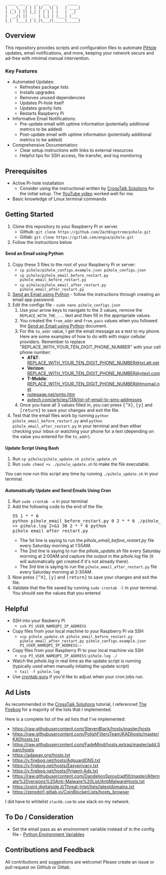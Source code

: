 ```
 ____ ___ _   _  ___  _     _____
|  _ \_ _| | | |/ _ \| |   | ____|
| |_) | || |_| | | | | |   |  _|
|  __/| ||  _  | |_| | |___| |___
|_|  |___|_| |_|\___/|_____|_____|
```

## Overview

This repository provides scripts and configuration files to automate [PiHole](https://docs.pi-hole.net/) updates, email notifications, and more, keeping your network secure and ad-free with minimal manual intervention.

### Key Features

- Automated Updates:
   - Refreshes package lists
   - Installs upgrades
   - Removes unused dependencies
   - Updates Pi-hole itself
   - Updates gravity lists
   - Restarts Raspberry Pi
- Informative Email Notifications:
   - Pre-update email with uptime information (potentially additional metrics to be added)
   - Post-update email with uptime information (potentially additional metrics to be added)
- Comprehensive Documentation:
   - Clear setup instructions with links to external resources
   - Helpful tips for SSH access, file transfer, and log monitoring

## Prerequisites

- Active Pi-hole installation
   - Consider using the instructional written by [CrossTalk Solutions](https://www.crosstalksolutions.com/the-worlds-greatest-pi-hole-and-unbound-tutorial-2023/) for the initial setup. The [YouTube video](https://youtu.be/cE21YjuaB6o) worked well for me.
- Basic knowledge of Linux terminal commands

## Getting Started

1. Clone this repository to your Raspberry Pi or server.
   - Github: `git clone https://github.com/ZachEngstrom/pihole.git`
   - Gitlab: `git clone https://gitlab.com/engza/pihole.git`
1. Follow the instructions below

#### Send an Email using Python

1. Copy these 3 files to the root of your Raspberry Pi or server:
   - `cp pihole/pihole_configs.example.json pihole_configs.json`
   - `cp pihole/pihole_email_before_restart.py pihole_email_before_restart.py`
   - `cp pihole/pihole_email_after_restart.py pihole_email_after_restart.py`
1. [Send an Email using Python](./docs/smtp.md) - follow the instructions through creating an email app password.
1. Edit the configs file - `sudo nano pihole_configs.json`
   1. Use your arrow keys to navigate to the 3 values, remove the `REPLACE_WITH_THE_...` text and then fill in the appropriate values.
   1. You created the `from_addr` and `from_pass` values when you followed the [Send an Email using Python](./docs/smtp.md) document.
   1. For the `to_addr` value, I get the email message as a text to my phone. Here are some examples of how to do with with major cellular providers. Remember to replace "REPLACE_WITH_YOUR_TEN_DIGIT_PHONE_NUMBER" with your cell phone number:
      - **AT&T**: REPLACE_WITH_YOUR_TEN_DIGIT_PHONE_NUMBER@txt.att.net
      - **Verizon**: REPLACE_WITH_YOUR_TEN_DIGIT_PHONE_NUMBER@vtext.com
      - **T-Mobile**: REPLACE_WITH_YOUR_TEN_DIGIT_PHONE_NUMBER@tmomail.net
      - [notepage.net/smtp.htm](https://www.notepage.net/smtp.htm)
      - [avtech.com/articles/138/list-of-email-to-sms-addresses](https://avtech.com/articles/138/list-of-email-to-sms-addresses/)
   1. Once you have all 3 values filled in, you can press <kbd>[^X]</kbd>, <kbd>[y]</kbd> and <kbd>[return]</kbd> to save your changes and exit the file.
1. Test that the email files work by running `python pihole_email_before_restart.py` and `python pihole_email_after_restart.py` in your terminal and then either checking your inbox or watching your phone for a text (depending on the value you entered for the `to_addr`).

#### Update Script Using Bash

1. Run `cp pihole/pihole_update.sh pihole_update.sh`
1. Run `sudo chmod +x ./pihole_update.sh` to make the file executable.

You can now run this script any time by running `./pihole_update.sh` in your terminal.

#### Automatically Update and Send Emails Using Cron

1. Run `sudo crontab -e` in your terminal
1. Add the following code to the end of the file:<br><pre>55 1 * * 6 python pihole\_email\_before\_restart.py
0 2 * * 6 ./pihole_update.sh >> pihole.log 2>&1
30 2 * * 6 python pihole\_email\_after\_restart.py</pre>
   - The 1st line is saying to run the *pihole_email_before_restart.py* file every Saturday morning at 1:55AM.
   - The 2nd line is saying to run the *pihole_update.sh* file every Saturday morning at 2:00AM and capture the output in the *pihole.log* file (it will automatically get created if it's not already there).
   - The 3rd line is saying to run the `pihole_email_after_restart.py` file every Saturday morning at 2:30AM.
1. Now press <kbd>[^X]</kbd>, <kbd>[y]</kbd> and <kbd>[return]</kbd> to save your changes and exit the file.
1. Validate that the file saved by running `sudo crontab -l` in your terminal. You should see the values that you entered

## Helpful

- SSH into your Rasberry Pi
   - `ssh PI_USER_NAME@PI_IP_ADDRESS`
- Copy files from your local machine to your Raspberry Pi via SSH
   - `scp pihole_update.sh pihole_email_before_restart.py pihole_email_after_restart.py pihole_configs.example.json PI_USER_NAME@PI_IP_ADDRESS:~`
- Copy files from your Raspberry Pi to your local machine via SSH
   - `scp PI_USER_NAME@PI_IP_ADDRESS:pihole.log ./`
- Watch the *pihole.log* in real time as the update script is running (typically used when manually intiating the update script)
   - `tail -f pihole.log`
- Use [crontab.guru](https://crontab.guru/) if you'd like to adjust when your cron jobs run.

## Ad Lists

As recommended in the [CrossTalk Solutions](https://www.crosstalksolutions.com/the-worlds-greatest-pi-hole-and-unbound-tutorial-2023/) tutorial, I referenced [The Firebog](https://firebog.net/) for a majority of the lists that I implemented.

Here is a complete list of the ad lists that I've implemented:
- <https://raw.githubusercontent.com/StevenBlack/hosts/master/hosts>
- <https://raw.githubusercontent.com/PolishFiltersTeam/KADhosts/master/KADhosts.txt>
- <https://raw.githubusercontent.com/FadeMind/hosts.extras/master/add.Spam/hosts>
- <https://adaway.org/hosts.txt>
- <https://v.firebog.net/hosts/AdguardDNS.txt>
- <https://v.firebog.net/hosts/Easyprivacy.txt>
- <https://v.firebog.net/hosts/Prigent-Ads.txt>
- <https://raw.githubusercontent.com/DandelionSprout/adfilt/master/Alternate%20versions%20Anti-Malware%20List/AntiMalwareHosts.txt>
- <https://osint.digitalside.it/Threat-Intel/lists/latestdomains.txt>
- <https://zerodot1.gitlab.io/CoinBlockerLists/hosts_browser>

I did have to whitelist `slackb.com` to use slack on my network.

## To Do / Consideration

- Set the email pass as an environment variable instead of in the config file - [Python Environment Variables](https://networkdirection.net/python/resources/env-variable/)

## Contributions and Feedback

All contributions and suggestions are welcome! Please create an issue or pull request on GitHub or Gitlab.